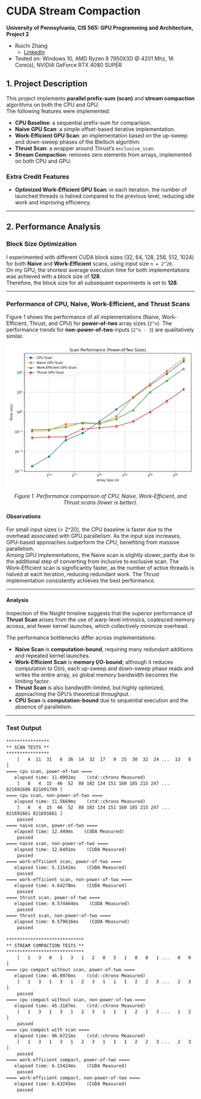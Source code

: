 CUDA Stream Compaction
======================

**University of Pennsylvania, CIS 565: GPU Programming and Architecture, Project 2**

* Ruichi Zhang
  * [LinkedIn](https://www.linkedin.com/in/ruichi-zhang-537204381/)
* Tested on: Windows 10, AMD Ryzen 9 7950X3D @ 4201 Mhz, 16 Core(s), NVIDIA GeForce RTX 4080 SUPER

## 1. Project Description
This project implements **parallel prefix-sum (scan)** and **stream compaction** algorithms on both the CPU and GPU.  
The following features were implemented:

- **CPU Baseline**: a sequential prefix-sum for comparison.  
- **Naive GPU Scan**: a simple offset-based iterative implementation.  
- **Work-Efficient GPU Scan**: an implementation based on the up-sweep and down-sweep phases of the Blelloch algorithm.  
- **Thrust Scan**: a wrapper around Thrust’s `exclusive_scan`.  
- **Stream Compaction**: removes zero elements from arrays, implemented on both CPU and GPU.  

### Extra Credit Features
- **Optimized Work-Efficient GPU Scan**: in each iteration, the number of launched threads is halved compared to the previous level, reducing idle work and improving efficiency.

---

## 2. Performance Analysis

### Block Size Optimization
I experimented with different CUDA block sizes (32, 64, 128, 256, 512, 1024) for both **Naive** and **Work-Efficient** scans, using input size `n = 2^20`.  
On my GPU, the shortest average execution time for both implementations was achieved with a block size of **128**.  
Therefore, the block size for all subsequent experiments is set to **128**.

---

### Performance of CPU, Naive, Work-Efficient, and Thrust Scans

Figure 1 shows the performance of all implementations (Naive, Work-Efficient, Thrust, and CPU) for **power-of-two** array sizes (`2^n`). The performance trends for **non-power-of-two** inputs (`2^n - 3`) are qualitatively similar. 

<p align="center">
  <img src="figures/scan_pow2.png" width="800"/>
</p>

<p align="center"><em>Figure 1. Performance comparison of CPU, Naive, Work-Efficient, and Thrust scans (lower is better).</em></p>

<!--
<p align="center">
  <img src="figures/scan_nonpow2.png" width="800"/>
</p>
<p align="center"><em>Figure 2. Performance comparison for non-power-of-two sizes.</em></p>
-->

#### Observations
For small input sizes (< 2^20), the CPU baseline is faster due to the overhead associated with GPU parallelism. As the input size increases, GPU-based approaches outperform the CPU, benefiting from massive parallelism.  
Among GPU implementations, the Naive scan is slightly slower, partly due to the additional step of converting from inclusive to exclusive scan. The Work-Efficient scan is significantly faster, as the number of active threads is halved at each iteration, reducing redundant work. The Thrust implementation consistently achieves the best performance.

---

#### Analysis
Inspection of the Nsight timeline suggests that the superior performance of **Thrust Scan** arises from the use of warp-level intrinsics, coalesced memory access, and fewer kernel launches, which collectively minimize overhead.  

The performance bottlenecks differ across implementations:  
- **Naive Scan** is **computation-bound**, requiring many redundant additions and repeated kernel launches.  
- **Work-Efficient Scan** is **memory I/O-bound**; although it reduces computation to O(n), each up-sweep and down-sweep phase reads and writes the entire array, so global memory bandwidth becomes the limiting factor.  
- **Thrust Scan** is also bandwidth-limited, but highly optimized, approaching the GPU’s theoretical throughput.  
- **CPU Scan** is **computation-bound** due to sequential execution and the absence of parallelism.  

---

### Test Output
```
****************
** SCAN TESTS **
****************
    [   4  11  31   6  36  14  32  17   9  25  30  32  24 ...  13   0 ]
==== cpu scan, power-of-two ====
   elapsed time: 11.0901ms    (std::chrono Measured)
    [   0   4  15  46  52  88 102 134 151 160 185 215 247 ... 821691696 821691709 ]
==== cpu scan, non-power-of-two ====
   elapsed time: 11.5669ms    (std::chrono Measured)
    [   0   4  15  46  52  88 102 134 151 160 185 215 247 ... 821691661 821691661 ]
    passed
==== naive scan, power-of-two ====
   elapsed time: 12.449ms    (CUDA Measured)
    passed
==== naive scan, non-power-of-two ====
   elapsed time: 12.6491ms    (CUDA Measured)
    passed
==== work-efficient scan, power-of-two ====
   elapsed time: 5.11542ms    (CUDA Measured)
    passed
==== work-efficient scan, non-power-of-two ====
   elapsed time: 4.64278ms    (CUDA Measured)
    passed
==== thrust scan, power-of-two ====
   elapsed time: 0.574464ms    (CUDA Measured)
    passed
==== thrust scan, non-power-of-two ====
   elapsed time: 0.579616ms    (CUDA Measured)
    passed

*****************************
** STREAM COMPACTION TESTS **
*****************************
    [   1   3   0   1   3   1   2   0   3   1   0   0   1 ...   0   0 ]
==== cpu compact without scan, power-of-two ====
   elapsed time: 46.0976ms    (std::chrono Measured)
    [   1   3   1   3   1   2   3   1   1   1   2   2   3 ...   2   3 ]
    passed
==== cpu compact without scan, non-power-of-two ====
   elapsed time: 45.3187ms    (std::chrono Measured)
    [   1   3   1   3   1   2   3   1   1   1   2   2   3 ...   1   2 ]
    passed
==== cpu compact with scan ====
   elapsed time: 96.6721ms    (std::chrono Measured)
    [   1   3   1   3   1   2   3   1   1   1   2   2   3 ...   2   3 ]
    passed
==== work-efficient compact, power-of-two ====
   elapsed time: 6.15424ms    (CUDA Measured)
    passed
==== work-efficient compact, non-power-of-two ====
   elapsed time: 6.63245ms    (CUDA Measured)
    passed
```

